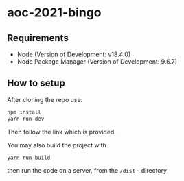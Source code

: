 # aoc-2021-bingo

## Requirements

- Node (Version of Development: v18.4.0)
- Node Package Manager (Version of Development: 9.6.7)


## How to setup

After cloning the repo use:
```js
npm install
yarn run dev
```
Then follow the link which is provided.

You may also build the project with

```
yarn run build
```

then run the code on a server, from the `/dist` - directory